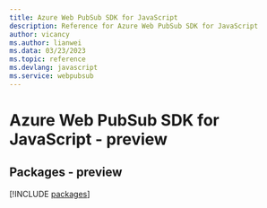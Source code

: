 ```yaml
---
title: Azure Web PubSub SDK for JavaScript
description: Reference for Azure Web PubSub SDK for JavaScript
author: vicancy
ms.author: lianwei
ms.data: 03/23/2023
ms.topic: reference
ms.devlang: javascript
ms.service: webpubsub
---
```

# Azure Web PubSub SDK for JavaScript - preview
## Packages - preview
[!INCLUDE [packages](web-pubsub-index.md)]